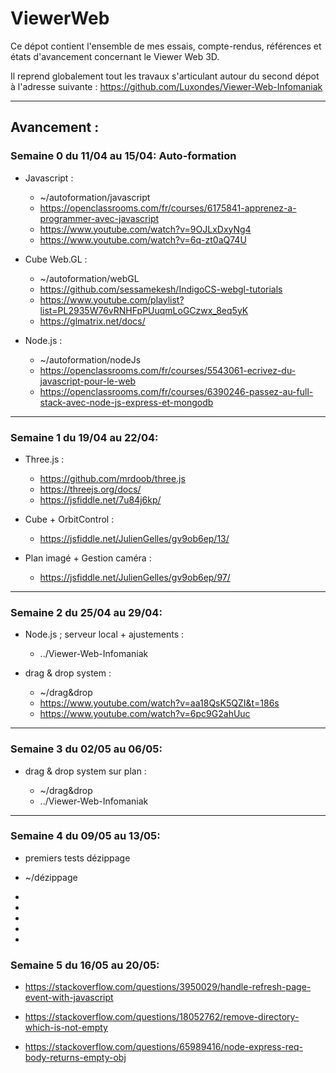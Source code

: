 # ViewerWeb

Ce dépot contient l'ensemble de mes essais, compte-rendus, références et états d'avancement concernant le Viewer Web 3D.

Il reprend globalement tout les travaux s'articulant autour du second dépot à l'adresse suivante : https://github.com/Luxondes/Viewer-Web-Infomaniak

---

## Avancement :

### Semaine 0 du 11/04 au 15/04: Auto-formation

- Javascript :

  - ~/autoformation/javascript
  - https://openclassrooms.com/fr/courses/6175841-apprenez-a-programmer-avec-javascript
  - https://www.youtube.com/watch?v=9OJLxDxyNg4
  - https://www.youtube.com/watch?v=6q-zt0aQ74U

- Cube Web.GL :

  - ~/autoformation/webGL
  - https://github.com/sessamekesh/IndigoCS-webgl-tutorials
  - https://www.youtube.com/playlist?list=PL2935W76vRNHFpPUuqmLoGCzwx_8eq5yK
  - https://glmatrix.net/docs/

- Node.js :

  - ~/autoformation/nodeJs
  - https://openclassrooms.com/fr/courses/5543061-ecrivez-du-javascript-pour-le-web
  - https://openclassrooms.com/fr/courses/6390246-passez-au-full-stack-avec-node-js-express-et-mongodb

---

### Semaine 1 du 19/04 au 22/04:

- Three.js :

  - https://github.com/mrdoob/three.js
  - https://threejs.org/docs/
  - https://jsfiddle.net/7u84j6kp/

- Cube + OrbitControl :

  - https://jsfiddle.net/JulienGelles/gv9ob6ep/13/

- Plan imagé + Gestion caméra :

  - https://jsfiddle.net/JulienGelles/gv9ob6ep/97/

---

### Semaine 2 du 25/04 au 29/04:

- Node.js ; serveur local + ajustements :

  - ../Viewer-Web-Infomaniak

- drag & drop system :

  - ~/drag&drop
  - https://www.youtube.com/watch?v=aa18QsK5QZI&t=186s
  - https://www.youtube.com/watch?v=6pc9G2ahUuc

---

### Semaine 3 du 02/05 au 06/05:

- drag & drop system sur plan :

  - ~/drag&drop
  - ../Viewer-Web-Infomaniak

---

### Semaine 4 du 09/05 au 13/05:

- premiers tests dézippage

- ~/dézippage
-
-
-
-
-

### Semaine 5 du 16/05 au 20/05:

- https://stackoverflow.com/questions/3950029/handle-refresh-page-event-with-javascript
- https://stackoverflow.com/questions/18052762/remove-directory-which-is-not-empty

- https://stackoverflow.com/questions/65989416/node-express-req-body-returns-empty-obj
